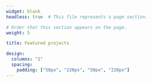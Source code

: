 ```yaml
---
widget: blank
headless: true  # This file represents a page section.

# Order that this section appears on the page.
weight: 5

title: Featured projects

design:
  columns: "1"
  spacing:
    padding: ["50px", "220px", "50px", "220px"]
---
```



